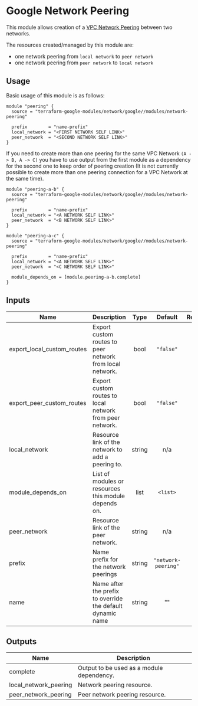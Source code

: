 # Google Network Peering

This module allows creation of a [VPC Network Peering](https://cloud.google.com/vpc/docs/vpc-peering) between two networks.

The resources created/managed by this module are:

- one network peering from `local network` to `peer network`
- one network peering from `peer network` to `local network`

## Usage

Basic usage of this module is as follows:

```hcl
module "peering" {
  source = "terraform-google-modules/network/google//modules/network-peering"

  prefix        = "name-prefix"
  local_network = "<FIRST NETWORK SELF LINK>"
  peer_network  = "<SECOND NETWORK SELF LINK>"
}
```

If you need to create more than one peering for the same VPC Network `(A -> B, A -> C)` you have to use output from the first module as a dependency for the second one to keep order of peering creation (It is not currently possible to create more than one peering connection for a VPC Network at the same time).

```hcl
module "peering-a-b" {
  source = "terraform-google-modules/network/google//modules/network-peering"

  prefix        = "name-prefix"
  local_network = "<A NETWORK SELF LINK>"
  peer_network  = "<B NETWORK SELF LINK>"
}

module "peering-a-c" {
  source = "terraform-google-modules/network/google//modules/network-peering"

  prefix        = "name-prefix"
  local_network = "<A NETWORK SELF LINK>"
  peer_network  = "<C NETWORK SELF LINK>"

  module_depends_on = [module.peering-a-b.complete]
}
```

<!-- BEGINNING OF PRE-COMMIT-TERRAFORM DOCS HOOK -->
## Inputs

| Name | Description | Type | Default | Required |
|------|-------------|:----:|:-----:|:-----:|
| export\_local\_custom\_routes | Export custom routes to peer network from local network. | bool | `"false"` | no |
| export\_peer\_custom\_routes | Export custom routes to local network from peer network. | bool | `"false"` | no |
| local\_network | Resource link of the network to add a peering to. | string | n/a | yes |
| module\_depends\_on | List of modules or resources this module depends on. | list | `<list>` | no |
| peer\_network | Resource link of the peer network. | string | n/a | yes |
| prefix | Name prefix for the network peerings | string | `"network-peering"` | no |
| name | Name after the prefix to override the default dynamic name | string | "" | no |

## Outputs

| Name | Description |
|------|-------------|
| complete | Output to be used as a module dependency. |
| local\_network\_peering | Network peering resource. |
| peer\_network\_peering | Peer network peering resource. |

<!-- END OF PRE-COMMIT-TERRAFORM DOCS HOOK -->
